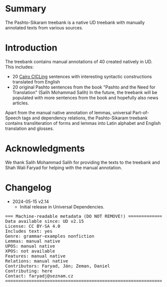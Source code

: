 # Summary

The Pashto-Sikaram treebank is a native UD treebank with manually annotated texts from various sources.

# Introduction

The treebank contains manual annotations of 40 created natively in UD. This includes:
* 20 [Cairo CICLing](https://github.com/UniversalDependencies/cairo) sentences with interesting syntactic constructions translated from English
* 20 original Pashto sentences from the book "Pashto and the Need for Translation" (Salih Mohammad Salih)
In the future, the treebank will be populated with more sentences from the book and hopefully also news articles.

Apart from the manual native annotation of lemmas, universal Part-of-Speech tags and dependency relations,
the Pashto-Sikaram treebank contains transliteration of forms and lemmas into Latin alphabet and English translation and glosses.


# Acknowledgments

We thank Salih Mohammad Salih for providing the texts to the treebank and Shah Wali Faryad for helping with the manual annotation.


# Changelog

* 2024-05-15 v2.14
  * Initial release in Universal Dependencies.


<pre>
=== Machine-readable metadata (DO NOT REMOVE!) ================================
Data available since: UD v2.15
License: CC BY-SA 4.0
Includes text: yes
Genre: grammar-examples nonfiction
Lemmas: manual native
UPOS: manual native
XPOS: not available
Features: manual native
Relations: manual native
Contributors: Faryad, Ján; Zeman, Daniel
Contributing: here
Contact: faryadj@seznam.cz
===============================================================================
</pre>

